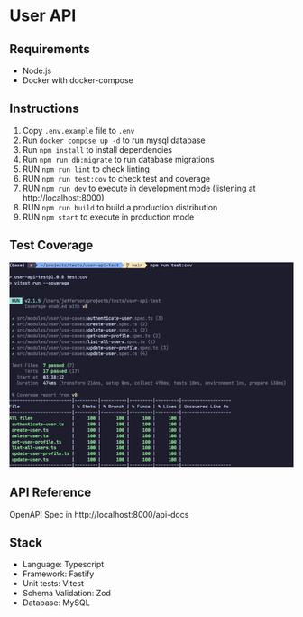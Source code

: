 # User API

## Requirements

- Node.js
- Docker with docker-compose

## Instructions

1. Copy `.env.example` file to `.env`
2. Run `docker compose up -d` to run mysql database
3. Run `npm install` to install dependencies
4. Run `npm run db:migrate` to run database migrations
5. RUN `npm run lint` to check linting
6. RUN `npm run test:cov` to check test and coverage
7. RUN `npm run dev` to execute in development mode (listening at http://localhost:8000)
8. RUN `npm run build` to build a production distribution
9. RUN `npm start` to execute in production mode

## Test Coverage

<img src="./.github/assets/coverage.png">

## API Reference

OpenAPI Spec in http://localhost:8000/api-docs

## Stack

- Language: Typescript
- Framework: Fastify
- Unit tests: Vitest
- Schema Validation: Zod
- Database: MySQL
